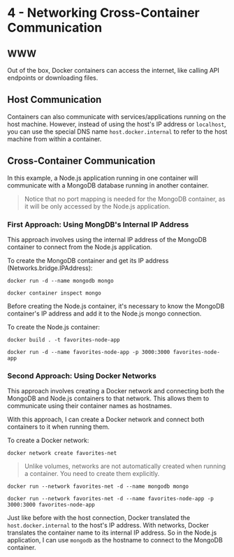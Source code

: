 # 4 - Networking Cross-Container Communication

## WWW

Out of the box, Docker containers can access the internet, like calling API endpoints or downloading files.

## Host Communication

Containers can also communicate with services/applications running on the host machine. However, instead of using the host's IP address or `localhost`, you can use the special DNS name `host.docker.internal` to refer to the host machine from within a container.

## Cross-Container Communication

In this example, a Node.js application running in one container will communicate with a MongoDB database running in another container.

> Notice that no port mapping is needed for the MongoDB container, as it will be only accessed by the Node.js application.

### First Approach: Using MongDB's Internal IP Address

This approach involves using the internal IP address of the MongoDB container to connect from the Node.js application.

To create the MongoDB container and get its IP address (Networks.bridge.IPAddress):

```shell
docker run -d --name mongodb mongo
```

```shell
docker container inspect mongo
```

Before creating the Node.js container, it's necessary to know the MongoDB container's IP address and add it to the Node.js mongo connection.

To create the Node.js container:

```shell
docker build . -t favorites-node-app
```

```shell
docker run -d --name favorites-node-app -p 3000:3000 favorites-node-app
```

### Second Approach: Using Docker Networks

This approach involves creating a Docker network and connecting both the MongoDB and Node.js containers to that network. This allows them to communicate using their container names as hostnames.

With this approach, I can create a Docker network and connect both containers to it when running them.

To create a Docker network:

```shell
docker network create favorites-net
```

> Unlike volumes, networks are not automatically created when running a container. You need to create them explicitly.

```shell
docker run --network favorites-net -d --name mongodb mongo
```

```shell
docker run --network favorites-net -d --name favorites-node-app -p 3000:3000 favorites-node-app
```

Just like before with the host connection, Docker translated the `host.docker.internal` to the host's IP address. With networks, Docker translates the container name to its internal IP address. So in the Node.js application, I can use `mongodb` as the hostname to connect to the MongoDB container.